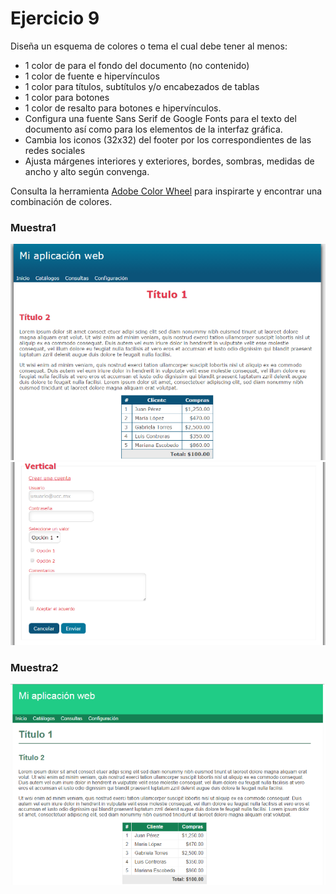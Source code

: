 # Ejercicio 9
Diseña un esquema de colores o tema el cual debe tener al menos:
* 1 color de para el fondo del documento (no contenido)
* 1 color de fuente e hipervínculos
* 1 color para títulos, subtítulos y/o encabezados de tablas
* 1 color para botones
* 1 color de resalto para botones e hipervínculos.
* Configura una fuente Sans Serif de Google Fonts para el texto del documento así como para los elementos de la interfaz gráfica.
* Cambia los iconos (32x32) del footer por los correspondientes de las redes sociales
* Ajusta márgenes interiores y exteriores, bordes, sombras, medidas de ancho y alto según convenga.

Consulta la herramienta [Adobe Color Wheel](https://color.adobe.com/es/create/color-wheel/) para inspirarte y encontrar una combinación de colores.

### Muestra1
![](muestra1.png?raw=true, "Muestra" )
![](muestra1b.png?raw=true, "Muestra" )

### Muestra2
![](muestra2.png?raw=true, "Muestra")
